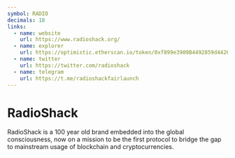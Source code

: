 ```yaml
---
symbol: RADIO
decimals: 18
links:
  - name: website
    url: https://www.radioshack.org/
  - name: explorer
    url: https://optimistic.etherscan.io/token/0xf899e3909B4492859d44260E1de41A9E663e70F5
  - name: twitter
    url: https://twitter.com/radioshack
  - name: telegram
    url: https://t.me/radioshackfairlaunch
---
```


# RadioShack

RadioShack is a 100 year old brand embedded into the global consciousness, now on a mission to be the first protocol to bridge the gap to mainstream usage of blockchain and cryptocurrencies.
